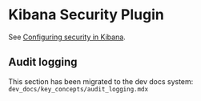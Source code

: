 # Kibana Security Plugin

See [Configuring security in
Kibana](https://www.elastic.co/guide/en/kibana/current/using-kibana-with-security.html).

## Audit logging

This section has been migrated to the dev docs system: `dev_docs/key_concepts/audit_logging.mdx`